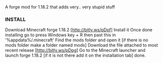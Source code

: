 A forge mod for 1.18.2 that adds very.. very stupid stuff

### INSTALL

Download Minecraft forge 1.18.2 [http://bitly.ws/pDpf]
Install it
Once done installing go to press Windows key + R then past this in '%appdata%/.minecraft'
Find the mods folder and open it [if there is no mods folder make a folder named mods]
Download the file attached to most recent release [http://bitly.ws/pDpg]
Go to the Minecraft launcher and launch forge 1.18.2 [if it is not there add it on the installation tab]
done.

